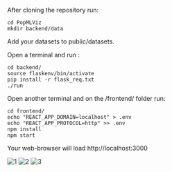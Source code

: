 After cloning the repository run:

```
cd PopMLViz
mkdir backend/data
```

Add your datasets to public/datasets.

Open a terminal and run :

```
cd backend/
source flaskenv/bin/activate
pip install -r flask_req.txt
./run
```

Open another terminal and on the /frontend/ folder run:

```
cd frontend/
echo "REACT_APP_DOMAIN=localhost" > .env
echo "REACT_APP_PROTOCOL=http" >> .env
npm install
npm start
```

Your web-browser will load http://localhost:3000

![1](https://github.com/Keivin98/VisualizePlots/blob/main/1.png?raw=true)
![2](https://github.com/Keivin98/VisualizePlots/blob/main/2.png?raw=true)
![3](https://github.com/Keivin98/VisualizePlots/blob/main/3.png?raw=true)
